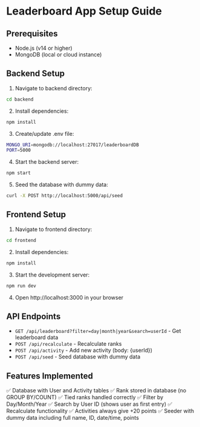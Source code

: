 # Leaderboard App Setup Guide

## Prerequisites
- Node.js (v14 or higher)
- MongoDB (local or cloud instance)

## Backend Setup

1. Navigate to backend directory:
```bash
cd backend
```

2. Install dependencies:
```bash
npm install
```

3. Create/update .env file:
```bash
MONGO_URI=mongodb://localhost:27017/leaderboardDB
PORT=5000
```

4. Start the backend server:
```bash
npm start
```

5. Seed the database with dummy data:
```bash
curl -X POST http://localhost:5000/api/seed
```

## Frontend Setup

1. Navigate to frontend directory:
```bash
cd frontend
```

2. Install dependencies:
```bash
npm install
```

3. Start the development server:
```bash
npm run dev
```

4. Open http://localhost:3000 in your browser

## API Endpoints

- `GET /api/leaderboard?filter=day|month|year&search=userId` - Get leaderboard data
- `POST /api/recalculate` - Recalculate ranks
- `POST /api/activity` - Add new activity (body: {userId})
- `POST /api/seed` - Seed database with dummy data

## Features Implemented

✅ Database with User and Activity tables
✅ Rank stored in database (no GROUP BY/COUNT)
✅ Tied ranks handled correctly
✅ Filter by Day/Month/Year
✅ Search by User ID (shows user as first entry)
✅ Recalculate functionality
✅ Activities always give +20 points
✅ Seeder with dummy data including full name, ID, date/time, points